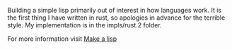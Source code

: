 Building a simple lisp primarily out of interest in how languages work. 
It is the first thing I have written in rust, so apologies in advance for the terrible style.
My implementation is in the impls/rust.2 folder.

For more information visit [Make a lisp](https://github.com/kanaka/mal/blob/master/process/guide.md)
